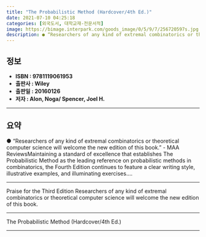 ```yaml
---
title: "The Probabilistic Method (Hardcover/4th Ed.)"
date: 2021-07-10 04:25:18
categories: [외국도서, 대학교재-전문서적]
image: https://bimage.interpark.com/goods_image/0/5/9/7/256720597s.jpg
description: ● “Researchers of any kind of extremal combinatorics or theoretical computer science will welcome the new edition of this book.” - MAA ReviewsMaintaining a sta
---
```


## **정보**

- **ISBN : 9781119061953**
- **출판사 : Wiley**
- **출판일 : 20160126**
- **저자 : Alon, Noga/ Spencer, Joel H.**

------



## **요약**

●  “Researchers of any kind of extremal combinatorics or theoretical computer science will welcome the new edition of this book.” - MAA ReviewsMaintaining a standard of excellence that establishes The Probabilistic Method as the leading reference on probabilistic methods in combinatorics, the Fourth Edition continues to feature a clear writing style, illustrative examples, and illuminating exercises....

------

Praise for the Third Edition    Researchers of any kind of extremal combinatorics or theoretical computer science will welcome the new edition of this book.

------


The Probabilistic Method (Hardcover/4th Ed.) 

------


